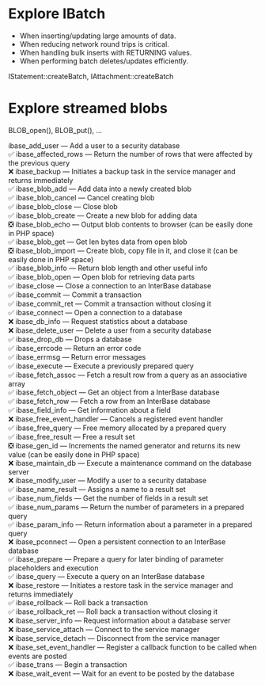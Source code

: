 # Explore IBatch

- When inserting/updating large amounts of data.
- When reducing network round trips is critical.
- When handling bulk inserts with RETURNING values.
- When performing batch deletes/updates efficiently.

IStatement::createBatch, IAttachment::createBatch


# Explore streamed blobs

BLOB_open(), BLOB_put(), ...

ibase_add_user — Add a user to a security database<br>
✅ ibase_affected_rows — Return the number of rows that were affected by the previous query<br>
❌ ibase_backup — Initiates a backup task in the service manager and returns immediately<br>
✅ ibase_blob_add — Add data into a newly created blob<br>
✅ ibase_blob_cancel — Cancel creating blob<br>
✅ ibase_blob_close — Close blob<br>
✅ ibase_blob_create — Create a new blob for adding data<br>
❎ ibase_blob_echo — Output blob contents to browser (can be easily done in PHP space)<br>
✅ ibase_blob_get — Get len bytes data from open blob<br>
❎ ibase_blob_import — Create blob, copy file in it, and close it (can be easily done in PHP space)<br>
✅ ibase_blob_info — Return blob length and other useful info<br>
✅ ibase_blob_open — Open blob for retrieving data parts<br>
✅ ibase_close — Close a connection to an InterBase database<br>
✅ ibase_commit — Commit a transaction<br>
✅ ibase_commit_ret — Commit a transaction without closing it<br>
✅ ibase_connect — Open a connection to a database<br>
❌ ibase_db_info — Request statistics about a database<br>
❌ ibase_delete_user — Delete a user from a security database<br>
✅ ibase_drop_db — Drops a database<br>
✅ ibase_errcode — Return an error code<br>
✅ ibase_errmsg — Return error messages<br>
✅ ibase_execute — Execute a previously prepared query<br>
✅ ibase_fetch_assoc — Fetch a result row from a query as an associative array<br>
✅ ibase_fetch_object — Get an object from a InterBase database<br>
✅ ibase_fetch_row — Fetch a row from an InterBase database<br>
✅ ibase_field_info — Get information about a field<br>
❌ ibase_free_event_handler — Cancels a registered event handler<br>
✅ ibase_free_query — Free memory allocated by a prepared query<br>
✅ ibase_free_result — Free a result set<br>
❎ ibase_gen_id — Increments the named generator and returns its new value (can be easily done in PHP space)<br>
❌ ibase_maintain_db — Execute a maintenance command on the database server<br>
❌ ibase_modify_user — Modify a user to a security database<br>
✅ ibase_name_result — Assigns a name to a result set<br>
✅ ibase_num_fields — Get the number of fields in a result set<br>
✅ ibase_num_params — Return the number of parameters in a prepared query<br>
✅ ibase_param_info — Return information about a parameter in a prepared query<br>
❌ ibase_pconnect — Open a persistent connection to an InterBase database<br>
✅ ibase_prepare — Prepare a query for later binding of parameter placeholders and execution<br>
✅ ibase_query — Execute a query on an InterBase database<br>
❌ ibase_restore — Initiates a restore task in the service manager and returns immediately<br>
✅ ibase_rollback — Roll back a transaction<br>
✅ ibase_rollback_ret — Roll back a transaction without closing it<br>
❌ ibase_server_info — Request information about a database server<br>
❌ ibase_service_attach — Connect to the service manager<br>
❌ ibase_service_detach — Disconnect from the service manager<br>
❌ ibase_set_event_handler — Register a callback function to be called when events are posted<br>
✅ ibase_trans — Begin a transaction<br>
❌ ibase_wait_event — Wait for an event to be posted by the database<br>
